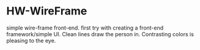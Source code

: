# HW-WireFrame

simple wire-frame front-end. first try with creating a front-end framework/simple UI. Clean lines draw the person in. Contrasting colors is pleasing to the eye. 
